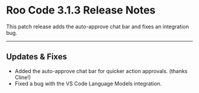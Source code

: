 # Roo Code 3.1.3 Release Notes

This patch release adds the auto-approve chat bar and fixes an integration bug.

---

## Updates & Fixes

*   Added the auto-approve chat bar for quicker action approvals. (thanks Cline!)
*   Fixed a bug with the VS Code Language Models integration.